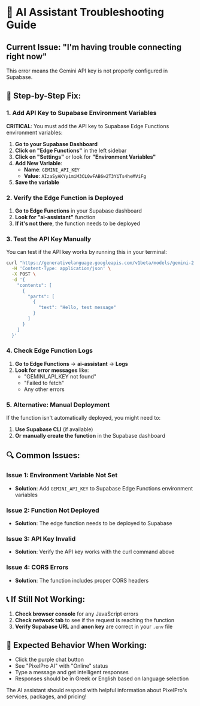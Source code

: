 # 🚨 AI Assistant Troubleshooting Guide

## Current Issue: "I'm having trouble connecting right now"

This error means the Gemini API key is not properly configured in Supabase.

## 🔧 **Step-by-Step Fix:**

### **1. Add API Key to Supabase Environment Variables**

**CRITICAL**: You must add the API key to Supabase Edge Functions environment variables:

1. **Go to your Supabase Dashboard**
2. **Click on "Edge Functions"** in the left sidebar
3. **Click on "Settings"** or look for **"Environment Variables"**
4. **Add New Variable**:
   - **Name**: `GEMINI_API_KEY`
   - **Value**: `AIzaSyAKYyimiM3CL0wFAB6w2T3YiTs4heMViFg`
5. **Save the variable**

### **2. Verify the Edge Function is Deployed**

1. **Go to Edge Functions** in your Supabase dashboard
2. **Look for "ai-assistant"** function
3. **If it's not there**, the function needs to be deployed

### **3. Test the API Key Manually**

You can test if the API key works by running this in your terminal:

```bash
curl "https://generativelanguage.googleapis.com/v1beta/models/gemini-2.5-flash:generateContent?key=AIzaSyAKYyimiM3CL0wFAB6w2T3YiTs4heMViFg" \
  -H 'Content-Type: application/json' \
  -X POST \
  -d '{
    "contents": [
      {
        "parts": [
          {
            "text": "Hello, test message"
          }
        ]
      }
    ]
  }'
```

### **4. Check Edge Function Logs**

1. **Go to Edge Functions** → **ai-assistant** → **Logs**
2. **Look for error messages** like:
   - "GEMINI_API_KEY not found"
   - "Failed to fetch"
   - Any other errors

### **5. Alternative: Manual Deployment**

If the function isn't automatically deployed, you might need to:

1. **Use Supabase CLI** (if available)
2. **Or manually create the function** in the Supabase dashboard

## 🔍 **Common Issues:**

### **Issue 1: Environment Variable Not Set**
- **Solution**: Add `GEMINI_API_KEY` to Supabase Edge Functions environment variables

### **Issue 2: Function Not Deployed**
- **Solution**: The edge function needs to be deployed to Supabase

### **Issue 3: API Key Invalid**
- **Solution**: Verify the API key works with the curl command above

### **Issue 4: CORS Errors**
- **Solution**: The function includes proper CORS headers

## 📞 **If Still Not Working:**

1. **Check browser console** for any JavaScript errors
2. **Check network tab** to see if the request is reaching the function
3. **Verify Supabase URL** and **anon key** are correct in your `.env` file

## 🎯 **Expected Behavior When Working:**

- Click the purple chat button
- See "PixelPro AI" with "Online" status
- Type a message and get intelligent responses
- Responses should be in Greek or English based on language selection

The AI assistant should respond with helpful information about PixelPro's services, packages, and pricing!
